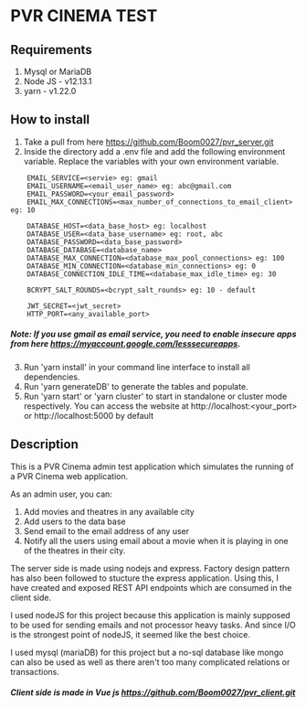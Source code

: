 # PVR CINEMA TEST

## Requirements

1. Mysql or MariaDB
2. Node JS - v12.13.1
3. yarn - v1.22.0

## How to install

1. Take a pull from here https://github.com/Boom0027/pvr_server.git
2. Inside the directory add a .env file and add the following environment variable. Replace the variables with your own environment variable.
```.env
    EMAIL_SERVICE=<servie> eg: gmail
    EMAIL_USERNAME=<email_user_name> eg: abc@gmail.com
    EMAIL_PASSWORD=<your_email_password>
    EMAIL_MAX_CONNECTIONS=<max_number_of_connections_to_email_client> eg: 10

    DATABASE_HOST=<data_base_host> eg: localhost
    DATABASE_USER=<data_base_username> eg: root, abc
    DATABASE_PASSWORD=<data_base_password>
    DATABASE_DATABASE=<database_name>
    DATABASE_MAX_CONNECTION=<database_max_pool_connections> eg: 100
    DATABASE_MIN_CONNECTION=<database_min_connections> eg: 0
    DATABASE_CONNECTION_IDLE_TIME=<database_max_idle_time> eg: 30

    BCRYPT_SALT_ROUNDS=<bcrypt_salt_rounds> eg: 10 - default

    JWT_SECRET=<jwt_secret>
    HTTP_PORT=<any_available_port>
```
##### Note: If you use gmail as email service, you need to enable insecure apps from here https://myaccount.google.com/lesssecureapps.
3. Run 'yarn install' in your command line interface to install all dependencies.
4. Run 'yarn generateDB' to generate the tables and populate.
5. Run 'yarn start' or 'yarn cluster' to start in standalone or cluster mode respectively. You can access the website at http://localhost:<your_port> or http://localhost:5000 by default

## Description

This is a PVR Cinema admin test application which simulates the running of a PVR Cinema web application.

As an admin user, you can:
1. Add movies and theatres in any available city
2. Add users to the data base
3. Send email to the email address of any user
4. Notify all the users using email about a movie when it is playing in one of the theatres in their city.

The server side is made using nodejs and express. Factory design pattern has also been followed to stucture the express application. 
Using this, I have created and exposed REST API endpoints which are consumed in the client side. 

I used nodeJS for this project because this application is mainly supposed to be used for sending emails and not processor heavy tasks. And since I/O is the strongest point of nodeJS, it seemed like the best choice.

I used mysql (mariaDB) for this project but a no-sql database like mongo can also be used as well as there aren't too many complicated relations or transactions.

##### Client side is made in Vue js https://github.com/Boom0027/pvr_client.git